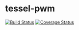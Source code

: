 tessel-pwm
==========
[![Build Status](https://travis-ci.org/eiriksm/tessel-pwm.svg?branch=master)](https://travis-ci.org/eiriksm/tessel-pwm)
[![Coverage Status](http://img.shields.io/coveralls/eiriksm/tessel-pwm.svg)](https://coveralls.io/r/eiriksm/tessel-pwm?branch=master)

